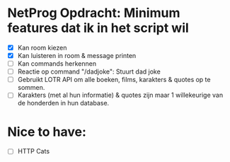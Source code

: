 # NetProg Opdracht: Minimum features dat ik in het script wil

- [X] Kan room kiezen
- [X] Kan luisteren in room & message printen
- [ ] Kan commands herkennen
- [ ] Reactie op command "/dadjoke": Stuurt dad joke
- [ ] Gebruikt LOTR API om alle boeken, films, karakters & quotes op te sommen. 
- [ ] Karakters (met al hun informatie) & quotes zijn maar 1 willekeurige van de honderden in hun database.

# Nice to have:
- [ ] HTTP Cats
